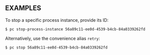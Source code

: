 ## EXAMPLES

To stop a specific process instance, provide its ID:

    $ pc stop-process-instance 56a89c11-ee0d-4539-b4cb-84a0339262fd

Alternatively, use the convenience alias `retry`:

    $ pc stop 56a89c11-ee0d-4539-b4cb-84a0339262fd
